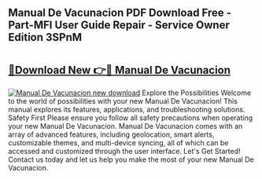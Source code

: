 ## Manual De Vacunacion PDF Download Free - Part-MFI User Guide Repair - Service Owner Edition 3SPnM

# <h2><a href="http://cf25288.oget.top/?id=Manual+De+Vacunacion">🔗Download New 👉🔴 Manual De Vacunacion</a></h2>

[![Manual De Vacunacion new download](https://i.imgur.com/5g1atiW.png)](http://cf25288.oget.top/?id=Manual+De+Vacunacion)
Explore the Possibilities Welcome to the world of possibilities with your new Manual De Vacunacion! This manual explores its features, applications, and troubleshooting solutions. Safety First Please ensure you follow all safety precautions when operating your new Manual De Vacunacion. Manual De Vacunacion comes with an array of advanced features, including geolocation, smart alerts, customizable themes, and multi-device syncing, all of which can be accessed and customized through the user interface. Let's Get Started! Contact us today and let us help you make the most of your new Manual De Vacunacion.
